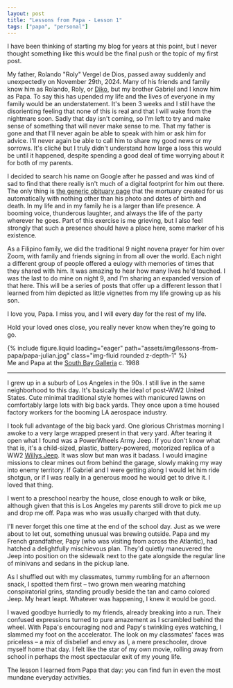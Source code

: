 ```yaml
---
layout: post
title: "Lessons from Papa - Lesson 1"
tags: ["papa", "personal"]
---
```


I have been thinking of starting my blog for years at this point, but I never thought something like this would be the final push or the topic of my first post.

My father, Rolando "Roly" Vergel de Dios, passed away suddenly and unexpectedly on November 29th, 2024. Many of his friends and family know him as Rolando, Roly, or [Diko](https://jonsquared.wordpress.com/2008/04/23/filipino-sibling-hierarchy/), but my brother Gabriel and I know him as Papa. To say this has upended my life and the lives of everyone in my family would be an understatement. It's been 3 weeks and I still have the disorienting feeling that none of this is real and that I will wake from the nightmare soon. Sadly that day isn't coming, so I'm left to try and make sense of something that will never make sense to me. That my father is gone and that I'll never again be able to speak with him or ask him for advice. I'll never again be able to call him to share my good news or my sorrows. It's cliché but I truly didn't understand how large a loss this would be until it happened, despite spending a good deal of time worrying about it for both of my parents.

I decided to search his name on Google after he passed and was kind of sad to find that there really isn't much of a digital footprint for him out there. The only thing is [the generic obituary page](https://www.holycrossmortuary.com/obituary/rolando-vergel-de-dios) that the mortuary created for us automatically with nothing other than his photo and dates of birth and death. In my life and in my family he is a larger than life presence. A booming voice, thunderous laughter, and always the life of the party wherever he goes. Part of this exercise is me grieving, but I also feel strongly that such a presence should have a place here, some marker of his existence.

As a Filipino family, we did the traditional 9 night novena prayer for him over Zoom, with family and friends signing in from all over the world. Each night a different group of people offered a eulogy with memories of times that they shared with him. It was amazing to hear how many lives he'd touched. I was the last to do mine on night 9, and I'm sharing an expanded version of that here. This will be a series of posts that offer up a different lesson that I learned from him depicted as little vignettes from my life growing up as his son.

I love you, Papa. I miss you, and I will every day for the rest of my life.

Hold your loved ones close, you really never know when they're going to go.

<div class="row mt-3">
    <div class="col-sm mt-3 mt-md-0">
        {% include figure.liquid loading="eager" path="assets/img/lessons-from-papa/papa-julian.jpg" class="img-fluid rounded z-depth-1" %}
    </div>
</div>
<div class="caption">
  Me and Papa at the <a href="https://en.wikipedia.org/wiki/South_Bay_Galleria">South Bay Galleria</a> c. 1988
</div>

---

I grew up in a suburb of Los Angeles in the 90s. I still live in the same neighborhood to this day. It's basically the ideal of post-WW2 United States. Cute minimal traditional style homes with manicured lawns on comfortably large lots with big back yards. They once upon a time housed factory workers for the booming LA aerospace industry.

I took full advantage of the big back yard. One glorious Christmas morning I awoke to a very large wrapped present in that very yard. After tearing it open what I found was a PowerWheels Army Jeep. If you don't know what that is, it's a child-sized, plastic, battery-powered, motorized replica of a WW2 [Willys Jeep](https://en.wikipedia.org/wiki/Willys_MB). It was slow but man was it badass. I would imagine missions to clear mines out from behind the garage, slowly making my way into enemy territory. If Gabriel and I were getting along I would let him ride shotgun, or if I was really in a generous mood he would get to drive it. I loved that thing.

I went to a preschool nearby the house, close enough to walk or bike, although given that this is Los Angeles my parents still drove to pick me up and drop me off. Papa was who was usually charged with that duty.

I'll never forget this one time at the end of the school day. Just as we were about to let out, something unusual was brewing outside. Papa and my French grandfather, Papy (who was visiting from across the Atlantic), had hatched a delightfully mischievous plan. They'd quietly maneuvered the Jeep into position on the sidewalk next to the gate alongside the regular line of minivans and sedans in the pickup lane.

As I shuffled out with my classmates, tummy rumbling for an afternoon snack, I spotted them first – two grown men wearing matching conspiratorial grins, standing proudly beside the tan and camo colored Jeep. My heart leapt. Whatever was happening, I knew it would be good.

I waved goodbye hurriedly to my friends, already breaking into a run. Their confused expressions turned to pure amazement as I scrambled behind the wheel. With Papa's encouraging nod and Papy's twinkling eyes watching, I slammed my foot on the accelerator. The look on my classmates' faces was priceless – a mix of disbelief and envy as I, a mere preschooler, drove myself home that day. I felt like the star of my own movie, rolling away from school in perhaps the most spectacular exit of my young life.

The lesson I learned from Papa that day: you can find fun in even the most mundane everyday activities.
